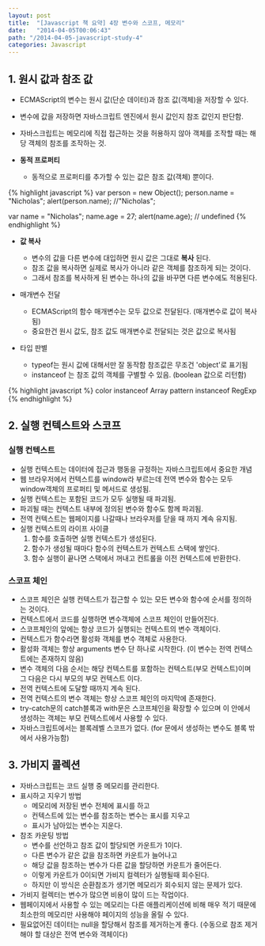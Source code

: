 ```yaml
---
layout: post
title:  "[Javascript 책 요약] 4장 변수와 스코프, 메모리"
date:   "2014-04-05T00:06:43"
path: "/2014-04-05-javascript-study-4"
categories: Javascript
---
```

## 1. 원시 값과 참조 값

 - ECMAScript의 변수는 원시 값(단순 데이터)과 참조 값(객체)을 저장할 수 있다.
 - 변수에 값을 저장하면 자바스크립트 엔진에서 원시 값인지 참조 값인지 판단함.
 - 자바스크립트는 메모리에 직접 접근하는 것을 허용하지 않아 객체를 조작할 때는 해당 객체의 참조를 조작하는 것.
 
 - **동적 프로퍼티**  
 	* 동적으로 프로퍼티를 추가할 수 있는 값은 참조 값(객체) 뿐이다.
 	
{% highlight javascript %}
var person = new Object();
person.name = "Nicholas";
alert(person.name); //"Nicholas";

var name = "Nicholas";
name.age = 27;
alert(name.age); // undefined
{% endhighlight %}
 	
 - **값 복사**  
 	* 변수의 값을 다른 변수에 대입하면 원시 값은 그대로 **복사** 된다.  
 	* 참조 값을 복사하면 실제로 복사가 아니라 같은 객체를 참조하게 되는 것이다.  
 	* 그래서 참조를 복사하게 된 변수는 하나의 값을 바꾸면 다른 변수에도 적용된다.  

 - 매개변수 전달  
  	* ECMAScript의 함수 매개변수는 모두 값으로 전달된다. (매개변수로 값이 복사됨)
  	* 중요한건 원시 값도, 참조 값도 매개변수로 전달되는 것은 값으로 복사됨

 - 타입 판별  
 	* typeof는 원시 값에 대해서만 잘 동작함 참조값은 무조건 'object'로 표기됨
 	* instanceof 는 참조 값의 객체를 구별할 수 있음. (boolean 값으로 리턴함)
 	
{% highlight javascript %}
color instanceof Array
pattern instanceof RegExp
{% endhighlight %}


## 2. 실행 컨텍스트와 스코프

### 실행 컨텍스트

 - 실행 컨텍스트는 데이터에 접근과 행동을 규정하는 자바스크립트에서 중요한 개념
 - 웹 브라우저에서 컨텍스트를 window라 부르는데 전역 변수와 함수는 모두 window객체의 프로퍼티 및 메서드로 생성됨.
 - 실행 컨텍스트는 포함된 코드가 모두 실행될 때 파괴됨.
 - 파괴될 때는 컨텍스트 내부에 정의된 변수와 함수도 함께 파괴됨.
 - 전역 컨텍스트는 웹페이지를 나갈때나 브라우저를 닫을 때 까지 계속 유지됨.
 - 실행 컨텍스트의 라이프 사이클
 	1. 함수를 호출하면 실행 컨텍스트가 생성된다.
 	2. 함수가 생성될 때마다 함수의 컨텍스트가 컨텍스트 스택에 쌓인다.
 	3. 함수 실행이 끝나면 스택에서 꺼내고 컨트롤을 이전 컨텍스트에 반환한다.
 	
### 스코프 체인

 - 스코프 체인은 실행 컨텍스트가 접근할 수 있는 모든 변수와 함수에 순서를 정의하는 것이다.
 - 컨텍스트에서 코드를 실행하면 변수객체에 스코프 체인이 만들어진다. 
 - 스코프체인의 앞에는 항상 코드가 실행되는 컨텍스트의 변수 객체이다.
 - 컨텍스트가 함수라면 활성화 객체를 변수 객체로 사용한다.
 - 활성화 객체는 항상 arguments 변수 단 하나로 시작한다. (이 변수는 전역 컨텍스트에는 존재하지 않음)
 - 변수 객체의 다음 순서는 해당 컨텍스트를 포함하는 컨텍스트(부모 컨텍스트)이며 그 다음은 다시 부모의 부모 컨텍스트 이다.
 - 전역 컨텍스트에 도달할 때까지 계속 된다.
 - 전역 컨텍스트의 변수 객체는 항상 스코프 체인의 마지막에 존재한다.
 - try-catch문의 catch블록과 with문은 스코프체인을 확장할 수 있으며 이 안에서 생성하는 객체는 부모 컨텍스트에서 사용할 수 있다.
 - 자바스크립트에서는 블록레벨 스코프가 없다. (for 문에서 생성하는 변수도 블록 밖에서 사용가능함)
 
## 3. 가비지 콜렉션

 - 자바스크립트는 코드 실행 중 메모리를 관리한다.  
 - 표시하고 지우기 방법  
 	* 메모리에 저장된 변수 전체에 표시를 하고  
 	* 컨텍스트에 있는 변수를 참조하는 변수는 표시를 지우고  
 	* 표시가 남아있는 변수는 지운다.  
 - 참조 카운팅 방법  
 	* 변수를 선언하고 참조 값이 할당되면 카운트가 1이다.  
 	* 다른 변수가 같은 값을 참조하면 카운트가 늘어나고  
 	* 해당 값을 참조하는 변수가 다른 값을 할당하면 카운트가 줄어든다.  
 	* 이렇게 카운트가 0이되면 가비지 컬렉터가 실행될때 회수된다.  
 	* 하지만 이 방식은 순환참조가 생기면 메모리가 회수되지 않는 문제가 있다.  
 - 가비지 컬렉터는 변수가 많으면 비용이 많이 드는 작업이다.  
 - 웹페이지에서 사용할 수 있는 메모리는 다른 애플리케이션에 비해 매우 적기 때문에 최소한의 메모리만 사용해야 페이지의 성능을 올릴 수 있다.  
 - 필요없어진 데이터는 null을 할당해서 참조를 제거하는게 좋다. (수동으로 참조 제거해야 할 대상은 전역 변수와 객체이다)  